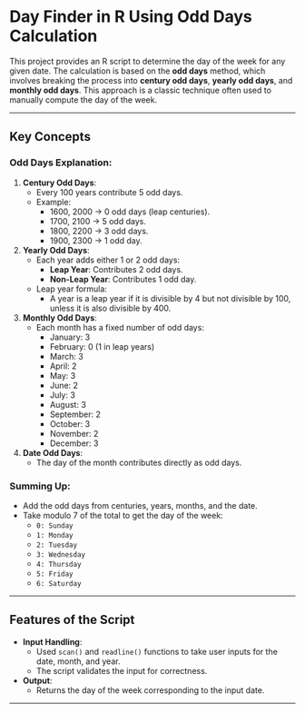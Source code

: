 # Day Finder in R Using Odd Days Calculation

This project provides an R script to determine the day of the week for any given date. The calculation is based on the **odd days** method, which involves breaking the process into **century odd days**, **yearly odd days**, and **monthly odd days**. This approach is a classic technique often used to manually compute the day of the week.

------------------------------------------------------------------------

## Key Concepts

### Odd Days Explanation:

1.  **Century Odd Days**:
    -   Every 100 years contribute 5 odd days.
    -   Example:
        -   1600, 2000 → 0 odd days (leap centuries).
        -   1700, 2100 → 5 odd days.
        -   1800, 2200 → 3 odd days.
        -   1900, 2300 → 1 odd day.
2.  **Yearly Odd Days**:
    -   Each year adds either 1 or 2 odd days:
        -   **Leap Year**: Contributes 2 odd days.
        -   **Non-Leap Year**: Contributes 1 odd day.
    -   Leap year formula:
        -   A year is a leap year if it is divisible by 4 but not divisible by 100, unless it is also divisible by 400.
3.  **Monthly Odd Days**:
    -   Each month has a fixed number of odd days:
        -   January: 3
        -   February: 0 (1 in leap years)
        -   March: 3
        -   April: 2
        -   May: 3
        -   June: 2
        -   July: 3
        -   August: 3
        -   September: 2
        -   October: 3
        -   November: 2
        -   December: 3
4.  **Date Odd Days**:
    -   The day of the month contributes directly as odd days.

### Summing Up:

-   Add the odd days from centuries, years, months, and the date.
-   Take modulo 7 of the total to get the day of the week:
    -   `0: Sunday`
    -   `1: Monday`
    -   `2: Tuesday`
    -   `3: Wednesday`
    -   `4: Thursday`
    -   `5: Friday`
    -   `6: Saturday`

------------------------------------------------------------------------

## Features of the Script

-   **Input Handling**:
    -   Used `scan()` and `readline()` functions to take user inputs for the date, month, and year.
    -   The script validates the input for correctness.
-   **Output**:
    -   Returns the day of the week corresponding to the input date.

------------------------------------------------------------------------
